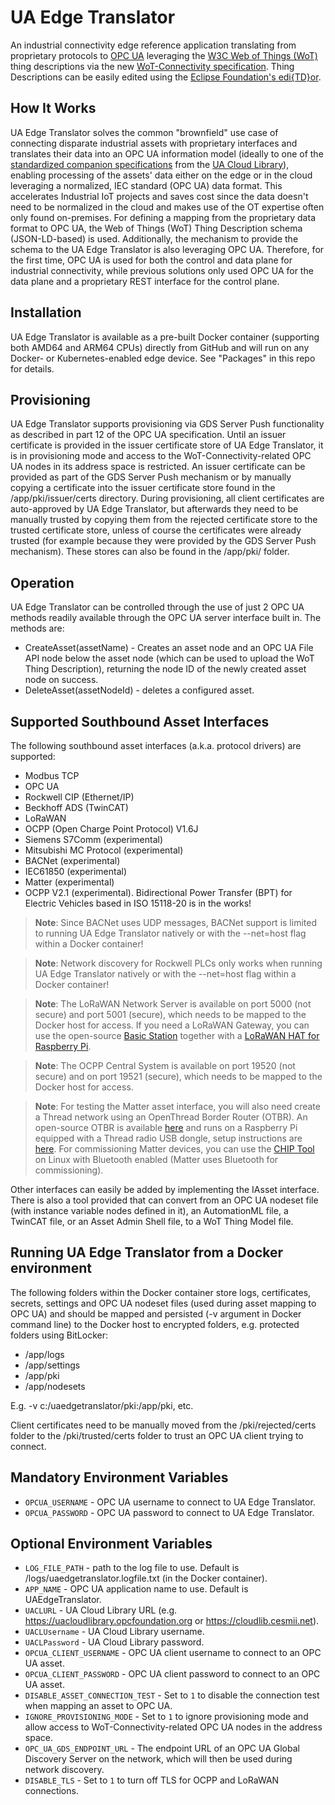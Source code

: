 # UA Edge Translator
An industrial connectivity edge reference application translating from proprietary protocols to [OPC UA](https://opcfoundation.org/) leveraging the [W3C Web of Things (WoT)](https://www.w3.org/WoT/) thing descriptions via the new [WoT-Connectivity specification](https://reference.opcfoundation.org/WoT/v100/docs/). Thing Descriptions can be easily edited using the [Eclipse Foundation's edi{TD}or](https://eclipse.github.io/editdor/).

## How It Works

UA Edge Translator solves the common "brownfield" use case of connecting disparate industrial assets with proprietary interfaces and translates their data into an OPC UA information model (ideally to one of the [standardized companion specifications](https://opcfoundation.org/developer-tools/documents/) from the [UA Cloud Library](https://uacloudlibrary.opcfoundation.org/)), enabling processing of the assets' data either on the edge or in the cloud leveraging a normalized, IEC standard (OPC UA) data format. This accelerates Industrial IoT projects and saves cost since the data doesn't need to be normalized in the cloud and makes use of the OT expertise often only found on-premises. For defining a mapping from the proprietary data format to OPC UA, the Web of Things (WoT) Thing Description schema (JSON-LD-based) is used. Additionally, the mechanism to provide the schema to the UA Edge Translator is also leveraging OPC UA. Therefore, for the first time, OPC UA is used for both the control and data plane for industrial connectivity, while previous solutions only used OPC UA for the data plane and a proprietary REST interface for the control plane.

## Installation

UA Edge Translator is available as a pre-built Docker container (supporting both AMD64 and ARM64 CPUs) directly from GitHub and will run on any Docker- or Kubernetes-enabled edge device. See "Packages" in this repo for details.

## Provisioning
UA Edge Translator supports provisioning via GDS Server Push functionality as described in part 12 of the OPC UA specification. Until an issuer certificate is provided in the issuer certificate store of UA Edge Translator, it is in provisioning mode and access to the WoT-Connectivity-related OPC UA nodes in its address space is restricted. An issuer certificate can be provided as part of the GDS Server Push mechanism or by manually copying a certificate into the issuer certificate store found in the /app/pki/issuer/certs directory. During provisioning, all client certificates are auto-approved by UA Edge Translator, but afterwards they need to be manually trusted by copying them from the rejected certificate store to the trusted certificate store, unless of course the certificates were already trusted (for example because they were provided by the GDS Server Push mechanism). These stores can also be found in the /app/pki/ folder.

## Operation

UA Edge Translator can be controlled through the use of just 2 OPC UA methods readily available through the OPC UA server interface built in. The methods are:

* CreateAsset(assetName) - Creates an asset node and an OPC UA File API node below the asset node (which can be used to upload the WoT Thing Description), returning the node ID of the newly created asset node on success.
* DeleteAsset(assetNodeId) - deletes a configured asset.

## Supported Southbound Asset Interfaces

The following southbound asset interfaces (a.k.a. protocol drivers) are supported:

* Modbus TCP
* OPC UA
* Rockwell CIP (Ethernet/IP)
* Beckhoff ADS (TwinCAT)
* LoRaWAN
* OCPP (Open Charge Point Protocol) V1.6J
* Siemens S7Comm (experimental)
* Mitsubishi MC Protocol (experimental)
* BACNet (experimental)
* IEC61850 (experimental)
* Matter (experimental)
* OCPP V2.1 (experimental). Bidirectional Power Transfer (BPT) for Electric Vehicles based in ISO 15118-20 is in the works!

> **Note**: Since BACNet uses UDP messages, BACNet support is limited to running UA Edge Translator natively or with the --net=host flag within a Docker container!

> **Note**: Network discovery for Rockwell PLCs only works when running UA Edge Translator natively or with the --net=host flag within a Docker container!

> **Note**: The LoRaWAN Network Server is available on port 5000 (not secure) and port 5001 (secure), which needs to be mapped to the Docker host for access. If you need a LoRaWAN Gateway, you can use the open-source [Basic Station](https://github.com/lorabasics/basicstation) together with a [LoRaWAN HAT for Raspberry Pi](https://www.waveshare.com/wiki/SX1302_LoRaWAN_Gateway_HAT).

> **Note**: The OCPP Central System is available on port 19520 (not secure) and on port 19521 (secure), which needs to be mapped to the Docker host for access.

> **Note**: For testing the Matter asset interface, you will also need create a Thread network using an OpenThread Border Router (OTBR). An open-source OTBR is available [here](https://openthread.io/guides/border-router) and runs on a Raspberry Pi equipped with a Thread radio USB dongle, setup instructions are [here](https://github.com/make2explore/Open-Thread-Border-Router-on-RaspberryPi). For commissioning Matter devices, you can use the [CHIP Tool](https://docs.nordicsemi.com/bundle/ncs-latest/page/matter/chip_tool_guide.html) on Linux with Bluetooth enabled (Matter uses Bluetooth for commissioning).

Other interfaces can easily be added by implementing the IAsset interface. There is also a tool provided that can convert from an OPC UA nodeset file (with instance variable nodes defined in it), an AutomationML file, a TwinCAT file, or an Asset Admin Shell file, to a WoT Thing Model file.

## Running UA Edge Translator from a Docker environment

The following folders within the Docker container store logs, certificates, secrets, settings and OPC UA nodeset files (used during asset mapping to OPC UA) and should be mapped and persisted (-v argument in Docker command line) to the Docker host to encrypted folders, e.g. protected folders using BitLocker:
* /app/logs
* /app/settings
* /app/pki
* /app/nodesets

E.g. -v c:/uaedgetranslator/pki:/app/pki, etc.

Client certificates need to be manually moved from the /pki/rejected/certs folder to the /pki/trusted/certs folder to trust an OPC UA client trying to connect.

## Mandatory Environment Variables

* `OPCUA_USERNAME` - OPC UA username to connect to UA Edge Translator.
* `OPCUA_PASSWORD` - OPC UA password to connect to UA Edge Translator.

## Optional Environment Variables

* `LOG_FILE_PATH` - path to the log file to use. Default is /logs/uaedgetranslator.logfile.txt (in the Docker container).
* `APP_NAME` - OPC UA application name to use. Default is UAEdgeTranslator.
* `UACLURL` - UA Cloud Library URL (e.g. https://uacloudlibrary.opcfoundation.org or https://cloudlib.cesmii.net).
* `UACLUsername` - UA Cloud Library username.
* `UACLPassword` - UA Cloud Library password.
* `OPCUA_CLIENT_USERNAME` - OPC UA client username to connect to an OPC UA asset.
* `OPCUA_CLIENT_PASSWORD` - OPC UA client password to connect to an OPC UA asset.
* `DISABLE_ASSET_CONNECTION_TEST` - Set to `1` to disable the connection test when mapping an asset to OPC UA.
* `IGNORE_PROVISIONING_MODE` - Set to `1` to ignore provisioning mode and allow access to WoT-Connectivity-related OPC UA nodes in the address space.
* `OPC_UA_GDS_ENDPOINT_URL` - The endpoint URL of an OPC UA Global Discovery Server on the network, which will then be used during network discovery.
* `DISABLE_TLS` - Set to `1` to turn off TLS for OCPP and LoRaWAN connections.
